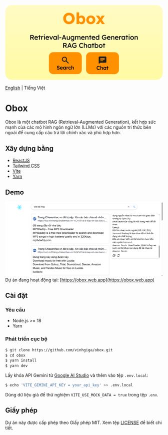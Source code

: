 ![Obox](/assets/thumbnail.png)

[English](README.md) | Tiếng Việt

# Obox

Obox là một chatbot RAG (Retrieval-Augmented Generation), kết hợp sức mạnh của các mô hình ngôn ngữ lớn (LLMs) với các nguồn tri thức bên ngoài để cung cấp câu trả lời chính xác và phù hợp hơn.

## Xây dựng bằng

- [ReactJS](https://react.dev/)
- [Tailwind CSS](https://tailwindcss.com/)
- [Vite](https://vitejs.dev/)
- [Yarn](https://yarnpkg.com/)

## Demo

![Demo](/assets/interface.png)
Dự án đang hoạt động tại: [https://obox.web.app](https://obox.web.app)

## Cài đặt

### Yêu cầu

- Node.js >= 18
- Yarn

### Phát triển cục bộ

```bash
$ git clone https://github.com/vinhgiga/obox.git
$ cd obox
$ yarn install
$ yarn dev
```

Lấy khóa API Gemini từ [Google AI Studio](https://aistudio.google.com/apikey) và thêm vào tệp `.env.local`:

```bash
$ echo 'VITE_GEMINI_API_KEY = your_api_key' >> .env.local
```

Dùng dữ liệu giả để thử nghiệm `VITE_USE_MOCK_DATA = true` trong tệp `.env`.

## Giấy phép

Dự án này được cấp phép theo Giấy phép MIT. Xem tệp [LICENSE](/LICENSE) để biết chi tiết.
